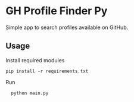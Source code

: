 # GH Profile Finder Py

Simple app to search profiles available on GitHub.

## Usage

Install required modules

```
pip install -r requirements.txt
```

Run
```
  python main.py
```
